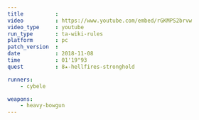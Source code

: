 ```yaml
---
title          :
video          : https://www.youtube.com/embed/rGKMPS2brvw
video_type     : youtube
run_type       : ta-wiki-rules
platform       : pc
patch_version  :
date           : 2018-11-08
time           : 01'19"93
quest          : 8★-hellfires-stronghold

runners:
    - cybele

weapons:
    - heavy-bowgun
---
```

